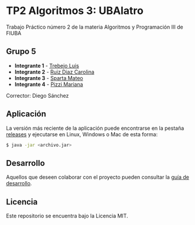 # TP2 Algoritmos 3: UBAlatro

Trabajo Práctico número 2 de la materia Algoritmos y Programación III de FIUBA

## Grupo 5

* **Integrante 1** - [Trebejo Luis](https://github.com/luistrebejoIt)
* **Integrante 2** - [Ruiz Diaz Carolina](https://github.com/carruizdiaz1109)
* **Integrante 3** - [Sparta Mateo](https://github.com/mateoSparta)
* **Integrante 4** - [Pizzi Mariana](https://github.com/Mariana-Pizzi)

Corrector: Diego Sánchez

## Aplicación

La versión más reciente de la aplicación puede encontrarse en la pestaña [releases](https://github.com/fiuba/algo3_proyecto_base_tp2/releases/latest) y ejecutarse en Linux, Windows o Mac de esta forma:

```bash
$ java -jar <archivo.jar>
```

## Desarrollo

Aquellos que deseen colaborar con el proyecto pueden consultar la [guía de desarrollo](./docs/Desarrollo.md).

## Licencia

Este repositorio se encuentra bajo la Licencia MIT.
